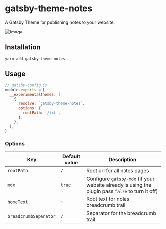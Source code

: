 # gatsby-theme-notes

A Gatsby Theme for publishing notes to your website.

![image](https://user-images.githubusercontent.com/1424573/57794512-07bcd800-7701-11e9-8b09-4d275efeeb82.png)

## Installation

```sh
yarn add gatsby-theme-notes
```

## Usage

```js
// gatsby-config.js
module.exports = {
  __experimentalThemes: [
    {
      resolve: `gatsby-theme-notes`,
      options: {
        rootPath: `/txt`,
      },
    },
  ],
}
```

### Options

| Key                   | Default value | Description                                                                                      |
| --------------------- | ------------- | ------------------------------------------------------------------------------------------------ |
| `rootPath`           | `/`      | Root url for all notes pages                                                                     |
| `mdx`                 | `true`        | Configure `gatsby-mdx` (if your website already is using the plugin pass `false` to turn it off) |
| `homeText`            | `~`           | Root text for notes breadcrumb trail                                                             |
| `breadcrumbSeparator` | `/`           | Separator for the breadcrumb trail                                                               |
